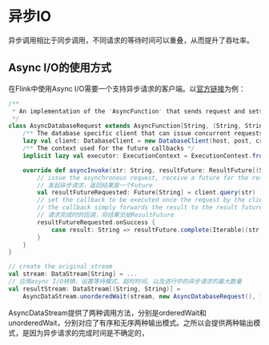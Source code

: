 # 异步IO
异步调用相比于同步调用，不同请求的等待时间可以重叠，从而提升了吞吐率。
## Async I/O的使用方式
在Flink中使用Async I/O需要一个支持异步请求的客户端。以[官方链接](https://ci.apache.org/projects/flink/flink-docs-master/dev/stream/operators/asyncio.html)为例：
```scala
/**
 * An implementation of the 'AsyncFunction' that sends request and sets the callback.
 */
class AsyncDatabaseRequest extends AsyncFunction[String, (String, String)] {
    /** The database specific client that can issue concurrent requests with callbacks */
    lazy val client: DatabaseClient = new DatabaseClient(host, post, credentials)
    /** The context used for the future callbacks */
    implicit lazy val executor: ExecutionContext = ExecutionContext.fromExecutor(Executors.directExecutor())

    override def asyncInvoke(str: String, resultFuture: ResultFuture[(String, String)]): Unit = {
        // issue the asynchronous request, receive a future for the result
        // 发起异步请求，返回结果是一个Future
        val resultFutureRequested: Future[String] = client.query(str)
        // set the callback to be executed once the request by the client is complete
        // the callback simply forwards the result to the result future
        // 请求完成时的回调，将结果交给ResultFuture
        resultFutureRequested.onSuccess {
            case result: String => resultFuture.complete(Iterable((str, result)))
        }
    }
}

// create the original stream
val stream: DataStream[String] = ...
// 应用async I/O转换，设置等待模式、超时时间、以及进行中的异步请求的最大数量
val resultStream: DataStream[(String, String)] = 
    AsyncDataStream.unorderedWait(stream, new AsyncDatabaseRequest(), 1000, TimeUnit.MILLISECONDS, 100)
```
AsyncDataStream提供了两种调用方法，分别是orderedWait和unorderedWait，分别对应了有序和无序两种输出模式。之所以会提供两种输出模式，是因为异步请求的完成时间是不确定的，